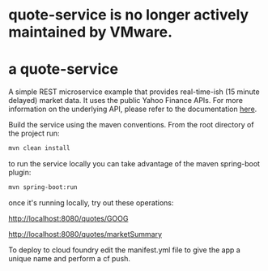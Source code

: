 # quote-service is no longer actively maintained by VMware.

# a quote-service
A simple REST microservice example that provides real-time-ish (15 minute delayed) market data. It  uses the public Yahoo Finance APIs. For more information on the underlying API, please refer to the documentation [here](https://developer.yahoo.com/yql).

Build the service using the maven conventions. From the root directory of the project run:

```bash
mvn clean install
```

to run the service locally you can take advantage of the maven spring-boot plugin:

```bash
mvn spring-boot:run
```

once it's running locally, try out these operations:

<http://localhost:8080/quotes/GOOG>

<http://localhost:8080/quotes/marketSummary>

To deploy to cloud foundry edit the manifest.yml file to give the app a unique name and perform a cf push.

